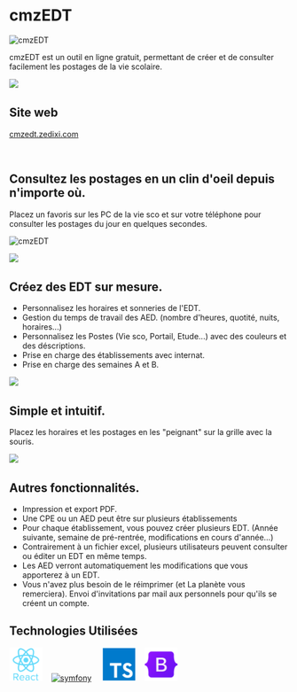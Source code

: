# cmzEDT

![cmzEDT](https://cmzedt.zedixi.com/img/app-logo/app-logo-96.png)

cmzEDT est un outil en ligne gratuit, permettant de créer et de consulter facilement les postages de la vie scolaire.

<img src="https://cmzedt.zedixi.com/img/landing/postages2.png" width="500" >

## Site web

[cmzedt.zedixi.com](https://cmzedt.zedixi.com)

&nbsp;

## Consultez les postages en un clin d'oeil depuis n'importe où.

Placez un favoris sur les PC de la vie sco et sur votre téléphone pour consulter les postages du jour en quelques secondes.

![cmzEDT](https://cmzedt.zedixi.com/img/landing/gif-smartphone.gif)

<img src="https://cmzedt.zedixi.com/img/landing/gif-smartphone.gif" width="500" >

## Créez des EDT sur mesure.

- Personnalisez les horaires et sonneries de l'EDT.
- Gestion du temps de travail des AED. (nombre d'heures, quotité, nuits, horaires...)
- Personnalisez les Postes (Vie sco, Portail, Etude...) avec des couleurs et des déscriptions.
- Prise en charge des établissements avec internat.
- Prise en charge des semaines A et B.

<img src="https://cmzedt.zedixi.com/img/landing/postages2-horizontal.png" width="500" >

## Simple et intuitif.

Placez les horaires et les postages en les "peignant" sur la grille avec la souris.

<img src="https://cmzedt.zedixi.com/img/landing/gif-postages3.gif" width="500" >

## Autres fonctionnalités.

- Impression et export PDF.
- Une CPE ou un AED peut être sur plusieurs établissements
- Pour chaque établissement, vous pouvez créer plusieurs EDT. (Année suivante, semaine de pré-rentrée, modifications en cours d'année…)
- Contrairement à un fichier excel, plusieurs utilisateurs peuvent consulter ou éditer un EDT en même temps.
- Les AED verront automatiquement les modifications que vous apporterez à un EDT.
- Vous n'avez plus besoin de le réimprimer (et La planète vous remerciera).
  Envoi d'invitations par mail aux personnels pour qu'ils se créent un compte.

## Technologies Utilisées

<a href="https://reactjs.org/" target="_blank" rel="noreferrer"><img src="https://raw.githubusercontent.com/devicons/devicon/master/icons/react/react-original-wordmark.svg" title="React" alt="react" width="60" height="60"/></a>&nbsp;&nbsp;&nbsp;
<a href="https://symfony.com" target="_blank" rel="noreferrer"><img src="https://symfony.com/logos/symfony_black_03.svg" alt="symfony" width="60" height="60"/></a>
&nbsp;&nbsp;&nbsp;
<a href="https://www.typescriptlang.org/" target="_blank" rel="noreferrer"><img src="https://raw.githubusercontent.com/devicons/devicon/master/icons/typescript/typescript-original.svg" title="TypeScript" alt="typescript" width="60" height="60"/></a>&nbsp;&nbsp;&nbsp;
<a href="https://getbootstrap.com" target="_blank" rel="noreferrer"><img src="https://raw.githubusercontent.com/devicons/devicon/master/icons/bootstrap/bootstrap-original.svg" title="bootstrap" alt="bootstrap" width="60" height="60"/></a>
